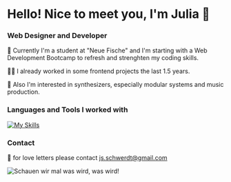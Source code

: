 # Hello! Nice to meet you, I'm Julia 👋

### Web Designer and Developer

🐣 Currently I'm a student at "Neue Fische" and I'm starting with a Web Development Bootcamp to refresh and strenghten my coding skills. 

👩‍💻 I already worked in some frontend projects the last 1.5 years.

👾 Also I'm interested in synthesizers, especially modular systems and music production. 


### Languages and Tools I worked with 

[![My Skills](https://skillicons.dev/icons?i=js,html,css,react,nextjs,nodejs,figma,mongodb,tailwind,docker,python,r,vscode,github,materialui,pr,ps,ableton)](https://skillicons.dev)

### Contact

💌 for love letters please contact js.schwerdt@gmail.com

![Schauen wir mal was wird, was wird!](https://media.giphy.com/media/QsKxQSqunNaG3I0g6O/giphy.gif)
